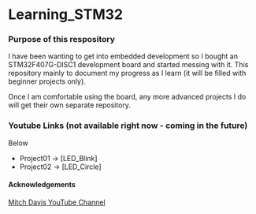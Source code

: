 # Learning_STM32


### Purpose of this respository
I have been wanting to get into embedded development so I bought an STM32F407G-DISC1 development board and started messing with it. 
This repository mainly to document my progress as I learn (it will be filled with beginner projects only). 

Once I am comfortable using the board, any more advanced projects I do will get their own separate repository. 


### Youtube Links (not available right now - coming in the future)
Below 

* Project01 -> [LED_Blink]
* Project02 -> [LED_Circle] 



#### Acknowledgements

[Mitch Davis YouTube Channel](https://www.youtube.com/@MitchDavis2)

